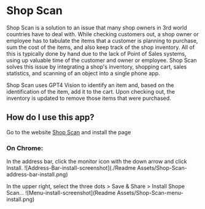 # Shop Scan

Shop Scan is a solution to an issue that many shop owners in 3rd world countries have to deal with. 
While checking customers out, a shop owner or employee has to tabulate the items that a customer is 
planning to purchase, sum the cost of the items, and also keep track of the shop inventory. All of this 
is typically done by hand due to the lack of Point of Sales systems, using up valuable time of the 
customer and owner or employee. Shop Scan solves this issue by integrating a shop's inventory, 
shopping cart, sales statistics, and scanning of an object into a single phone app. 

Shop Scan uses GPT4 Vision to identify an item and, based on the identification of the item, add it 
to the cart. Upon checking out, the inventory is updated to remove those items that were purchased. 


## How do I use this app?

Go to the website [Shop Scan](https://shop-scan.vercel.app/) and install the page 

### On Chrome: 

In the address bar, click the monitor icon with the down arrow and click Install.
![Address-Bar-install-screenshot](./Readme Assets/Shop-Scan-address-bar-install.png)

In the upper right, select the three dots > Save & Share > Install Shope Scan...
![Menu-install-screenshot](Readme Assets/Shop-Scan-menu-install.png)

